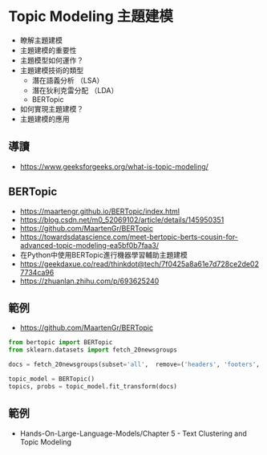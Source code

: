 # Topic Modeling 主題建模
- 瞭解主題建模
- 主題建模的重要性
- 主題模型如何運作？
- 主題建模技術的類型
  - 潛在語義分析 （LSA）
  - 潛在狄利克雷分配 （LDA）
  - BERTopic
- 如何實現主題建模？
- 主題建模的應用
## 導讀
- https://www.geeksforgeeks.org/what-is-topic-modeling/

## BERTopic
- https://maartengr.github.io/BERTopic/index.html
- https://blog.csdn.net/m0_52069102/article/details/145950351
- https://github.com/MaartenGr/BERTopic
- https://towardsdatascience.com/meet-bertopic-berts-cousin-for-advanced-topic-modeling-ea5bf0b7faa3/
- 在Python中使用BERTopic進行機器學習輔助主題建模
- https://geekdaxue.co/read/thinkdot@tech/7f0425a8a61e7d728ce2de027734ca96
- https://zhuanlan.zhihu.com/p/693625240

## 範例
- https://github.com/MaartenGr/BERTopic
```python
from bertopic import BERTopic
from sklearn.datasets import fetch_20newsgroups

docs = fetch_20newsgroups(subset='all',  remove=('headers', 'footers', 'quotes'))['data']

topic_model = BERTopic()
topics, probs = topic_model.fit_transform(docs)
```
## 範例
- Hands-On-Large-Language-Models/Chapter 5 - Text Clustering and Topic Modeling
```python


```
